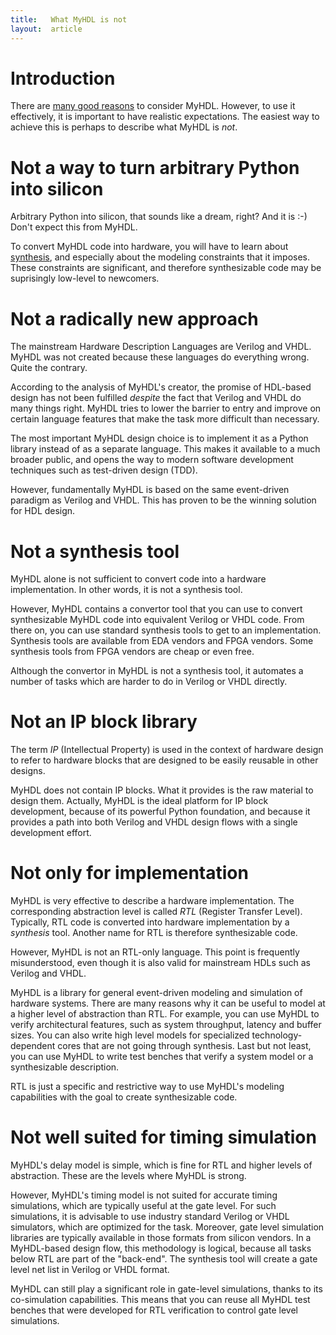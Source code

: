 ```yaml
---
title:   What MyHDL is not 
layout:  article
---
```


Introduction
============

There are [many good reasons](:why) to consider MyHDL. However, to use it
effectively, it is important to have realistic expectations. The easiest way to
achieve this is perhaps to describe what MyHDL is *not*. 

Not a way to turn arbitrary Python into silicon
===============================================

Arbitrary Python into silicon, that sounds like a dream, right? And it is :-)
Don't expect this from MyHDL.

To convert MyHDL code into hardware, you will have to learn about
[synthesis](http://en.wikipedia.org/wiki/Logic_synthesis), and especially about
the modeling constraints that it imposes. These constraints are significant,
and therefore synthesizable code may be suprisingly low-level to newcomers.

Not a radically new approach
============================

The mainstream Hardware Description Languages are Verilog and VHDL. MyHDL was
not created because these languages do everything wrong. Quite the contrary.

According to the analysis of MyHDL's creator, the promise of HDL-based design
has not been fulfilled *despite* the fact that Verilog and VHDL do many things
right. MyHDL tries to lower the barrier to entry and improve on certain
language features that make the task more difficult than necessary. 

The most important MyHDL design choice is to implement it as a Python library
instead of as a separate language. This makes it available to a much broader
public, and opens the way to modern software development techniques such as
test-driven design (TDD).

However, fundamentally MyHDL is based on the same event-driven paradigm as
Verilog and VHDL. This has proven to be the winning solution for HDL design.

Not a synthesis tool
====================

MyHDL alone is not sufficient to convert code into a hardware implementation.
In other words, it is not a synthesis tool.

However, MyHDL contains a convertor tool that you can use to convert
synthesizable MyHDL code into equivalent Verilog or VHDL code. From there on,
you can use standard synthesis tools to get to an implementation. Synthesis
tools are available from EDA vendors and FPGA vendors. Some synthesis tools
from FPGA vendors are cheap or even free.

Although the convertor in MyHDL is not a synthesis tool, it automates a number
of tasks which are harder to do in Verilog or VHDL directly.

Not an IP block library
=======================

The term *IP* (Intellectual Property) is used in the context of hardware design
to refer to hardware blocks that are designed to be easily reusable in other
designs.

MyHDL does not contain IP blocks. What it provides is the raw material to
design them. Actually, MyHDL is the ideal platform for IP block development,
because of its powerful Python foundation, and because it provides a path into
both Verilog and VHDL design flows with a single development effort.

Not only for implementation
===========================

MyHDL is very effective to describe a hardware implementation. The
corresponding abstraction level is called *RTL* (Register Transfer Level).
Typically, RTL code is converted into hardware implementation by a *synthesis*
tool. Another name for RTL is therefore synthesizable code.

However, MyHDL is not an RTL-only language. This point is frequently
misunderstood, even though it is also valid for mainstream HDLs such as Verilog
and VHDL.

MyHDL is a library for general event-driven modeling and simulation of hardware
systems. There are many reasons why it can be useful to model at a higher level
of abstraction than RTL. For example, you can use MyHDL to verify architectural
features, such as system throughput, latency and buffer sizes. You can also
write high level models for specialized technology-dependent cores that are not
going through synthesis. Last but not least, you can use MyHDL to write test
benches that verify a system model or a synthesizable description.

RTL is just a specific and restrictive way to use MyHDL's modeling capabilities
with the goal to create synthesizable code.

Not well suited for timing simulation
=====================================

MyHDL's delay model is simple, which is fine for RTL and higher levels of
abstraction. These are the levels where MyHDL is strong.

However, MyHDL's timing model is not suited for accurate timing simulations,
which are typically useful at the gate level. For such simulations, it is
advisable to use industry standard Verilog or VHDL simulators, which are
optimized for the task. Moreover, gate level simulation libraries are typically
available in those formats from silicon vendors. In a MyHDL-based design flow,
this methodology is logical, because all tasks below RTL are part of the
"back-end". The synthesis tool will create a gate level net list in Verilog or
VHDL format.

MyHDL can still play a significant role in gate-level simulations, thanks to
its co-simulation capabilities. This means that you can reuse all MyHDL test
benches that were developed for RTL verification to control gate level
simulations.
